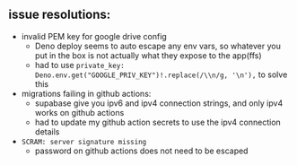 
## issue resolutions: 
- invalid PEM key for google drive config
    - Deno deploy seems to auto escape any env vars, so whatever you put in the box is not actually what they expose to the app(ffs)
    - had to use `private_key: Deno.env.get("GOOGLE_PRIV_KEY")!.replace(/\\n/g, '\n'),` to solve this
- migrations failing in github actions:
    - supabase give you ipv6 and ipv4 connection strings, and only ipv4 works on github actions
    - had to update my github action secrets to use the ipv4 connection details
- `SCRAM: server signature missing`
    - password on github actions does not need to be escaped

